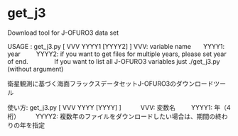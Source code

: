 # get_j3
Download tool for J-OFURO3 data set

 USAGE : get_j3.py [ VVV YYYY1 [YYYY2] ]
           VVV: variable name
         YYYY1: year
         YYYY2: if you want to get files for multiple years, please set year of end.
          
       If you want to list all J-OFURO3 variables 
          just ./get_j3.py (without argument)


衛星観測に基づく海面フラックスデータセットJ-OFURO3のダウンロードツール

 使い方: get_j3.py [ VVV YYYY [YYYY] ]
           VVV: 変数名
         YYYY1: 年（4桁）
         YYYY2: 複数年のファイルをダウンロードしたい場合は、期間の終わりの年を指定
          

